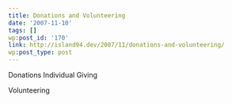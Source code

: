 ```yaml
---
title: Donations and Volunteering
date: '2007-11-10'
tags: []
wp:post_id: '170'
link: http://island94.dev/2007/11/donations-and-volunteering/
wp:post_type: post
---
```




Donations Individual Giving

Volunteering

